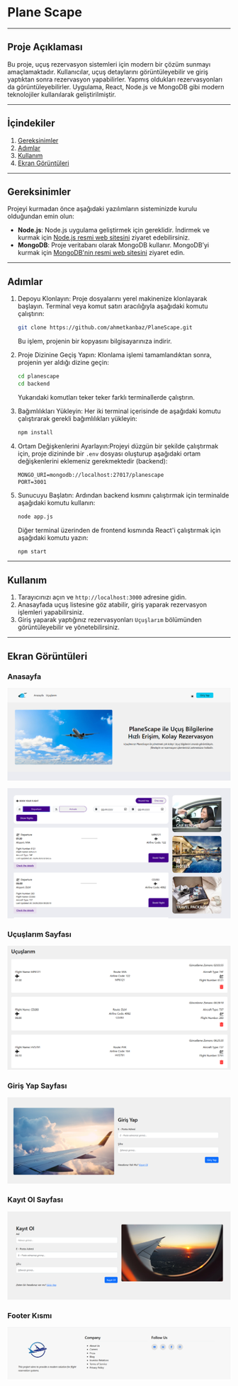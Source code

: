 # Plane Scape

---

## Proje Açıklaması
Bu proje, uçuş rezervasyon sistemleri için modern bir çözüm sunmayı amaçlamaktadır. Kullanıcılar, uçuş detaylarını görüntüleyebilir ve giriş yaptıktan sonra rezervasyon yapabilirler. Yapmış oldukları rezervasyonları da görüntüleyebilirler. Uygulama, React, Node.js ve MongoDB gibi modern teknolojiler kullanılarak geliştirilmiştir.

---

## İçindekiler
1. [Gereksinimler](#gereksinimler)
2. [Adımlar](#adımlar)
3. [Kullanım](#kullanım)
4. [Ekran Görüntüleri](#ekran-görüntüleri)

---

## Gereksinimler
Projeyi kurmadan önce aşağıdaki yazılımların sisteminizde kurulu olduğundan emin olun:

- **Node.js**: Node.js uygulama geliştirmek için gereklidir. İndirmek ve kurmak için [Node.js resmi web sitesini](https://nodejs.org/) ziyaret edebilirsiniz.
- **MongoDB**: Proje veritabanı olarak MongoDB kullanır. MongoDB’yi kurmak için [MongoDB'nin resmi web sitesini](https://www.mongodb.com/) ziyaret edin.

---

## Adımlar

1. Depoyu Klonlayın: Proje dosyalarını yerel makinenize klonlayarak başlayın. Terminal veya komut satırı aracılığıyla aşağıdaki komutu çalıştırın:

    ```bash
    git clone https://github.com/ahmetkanbaz/PlaneScape.git
    ```

   Bu işlem, projenin bir kopyasını bilgisayarınıza indirir.

2. Proje Dizinine Geçiş Yapın: Klonlama işlemi tamamlandıktan sonra, projenin yer aldığı dizine geçin:

    ```bash
    cd planescape
    cd backend
    ```

   Yukarıdaki komutları teker teker farklı terminallerde çalıştırın.

3. Bağımlılıkları Yükleyin: Her iki terminal içerisinde de aşağıdaki komutu çalıştırarak gerekli bağımlılıkları yükleyin:

    ```bash
    npm install
    ```

4. Ortam Değişkenlerini Ayarlayın:Projeyi düzgün bir şekilde çalıştırmak için, proje dizininde bir `.env` dosyası oluşturup aşağıdaki ortam değişkenlerini eklemeniz gerekmektedir (backend):

    ```plaintext
    MONGO_URI=mongodb://localhost:27017/planescape
    PORT=3001
    ```

5. Sunucuyu Başlatın: Ardından backend kısmını çalıştırmak için terminalde aşağıdaki komutu kullanın:

    ```bash
    node app.js
    ```

   Diğer terminal üzerinden de frontend kısmında React'i çalıştırmak için aşağıdaki komutu yazın:

    ```bash
    npm start
    ```

---

## Kullanım
1. Tarayıcınızı açın ve `http://localhost:3000` adresine gidin.
2. Anasayfada uçuş listesine göz atabilir, giriş yaparak rezervasyon işlemleri yapabilirsiniz.
3. Giriş yaparak yaptığınız rezervasyonları `Uçuşlarım` bölümünden görüntüleyebilir ve yönetebilirsiniz.

---

## Ekran Görüntüleri
### Anasayfa
![Anasayfa Banner Görüntüsü](./images/banner.png)

![Anasayfa Uçuşların Görüntülendiği Kısmın Görüntüsü](./images/flights.png)

### Uçuşlarım Sayfası
![Uçuşlarım Sayfasının Görüntüsü](./images/ucuslar.png)


### Giriş Yap Sayfası
![Giriş Yapma Sayfasının Görüntüsü](./images/giris.png)

### Kayıt Ol Sayfası
![Kayıt Ol Sayfasının Görüntüsü](./images/kayit.png)

### Footer Kısmı
![Footer Görüntüsü](./images/footer.png)
